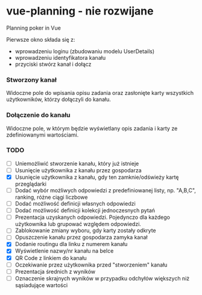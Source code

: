 # vue-planning - nie rozwijane
Planning poker in Vue

Pierwsze okno składa się z:
- wprowadzeniu loginu (zbudowaniu modelu UserDetails)
- wprowadzeniu identyfikatora kanału
- przyciski stwórz kanał i dołącz

### Stworzony kanał
Widoczne pole do wpisania opisu zadania oraz zasłonięte karty wszystkich użytkowników, którzy dołączyli do kanału.

### Dołączenie do kanału
Widoczne pole, w którym będzie wyświetlany opis zadania i karty ze zdefiniowanymi wartościami.

### TODO
- [ ] Uniemożliwić stworzenie kanału, który już istnieje
- [ ] Usunięcie użytkownika z kanału przez gospodarza
- [x] Usunięcie użytkownika z kanału, gdy ten zamknie/odświeży kartę przeglądarki
- [ ] Dodać wybór możliwych odpowiedzi z predefiniowanej listy, np. "A,B,C", ranking, różne ciągi liczbowe
- [ ] Dodać możliwość definicji własnych odpowiedzi
- [ ] Dodać możliwość definicji kolekcji jednoczesnych pytań
- [ ] Prezentacja uzyskanych odpowiedzi. Pojedynczo dla każdego użytkownika lub grupować względem odpowiedzi.
- [ ] Zablokowanie zmiany wyboru, gdy karty zostały odkryte
- [ ] Opuszczenie kanału przez gospodarza zamyka kanał
- [x] Dodanie routingu dla linku z numerem kanału
- [x] Wyświetlenie nazwy/nr kanału na belce
- [x] QR Code z linkiem do kanału
- [ ] Oczekiwanie przez użytkownika przed "stworzeniem" kanału
- [ ] Prezentacja średnich z wyników
- [ ] Oznaczenie skrajnych wyników w przypadku odchyłów większych niż sąsiadujące wartości
